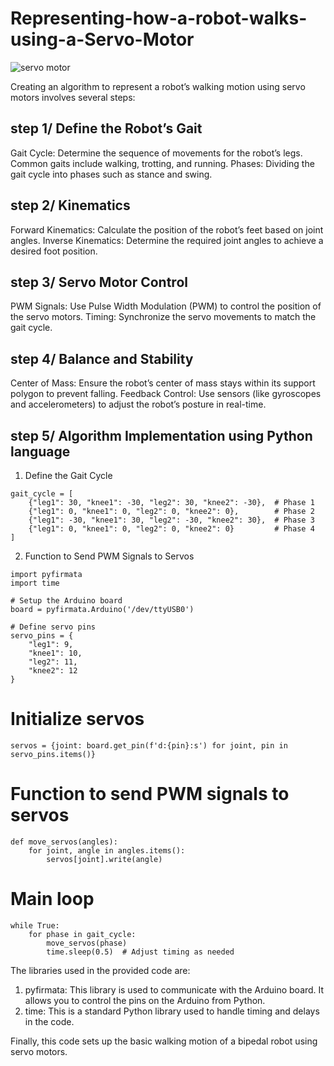 # Representing-how-a-robot-walks-using-a-Servo-Motor
![servo motor](https://github.com/user-attachments/assets/015cb0f8-cb51-47bc-b463-361e54c16355)

Creating an algorithm to represent a robot’s walking motion using servo motors involves several steps:
## step 1/ Define the Robot’s Gait
Gait Cycle: Determine the sequence of movements for the robot’s legs.
Common gaits include walking, trotting, and running.
Phases: Dividing the gait cycle into phases such as stance and swing.
## step 2/ Kinematics
Forward Kinematics: Calculate the position of the robot’s feet based on joint angles.
Inverse Kinematics: Determine the required joint angles to achieve a desired foot position.
## step 3/ Servo Motor Control
PWM Signals: Use Pulse Width Modulation (PWM) to control the position of the servo motors.
Timing: Synchronize the servo movements to match the gait cycle.
## step 4/ Balance and Stability
Center of Mass: Ensure the robot’s center of mass stays within its support polygon to prevent falling.
Feedback Control: Use sensors (like gyroscopes and accelerometers) to adjust the robot’s posture in real-time.
## step 5/ Algorithm Implementation using Python language
1. Define the Gait Cycle
```
gait_cycle = [
    {"leg1": 30, "knee1": -30, "leg2": 30, "knee2": -30},  # Phase 1
    {"leg1": 0, "knee1": 0, "leg2": 0, "knee2": 0},        # Phase 2
    {"leg1": -30, "knee1": 30, "leg2": -30, "knee2": 30},  # Phase 3
    {"leg1": 0, "knee1": 0, "leg2": 0, "knee2": 0}         # Phase 4
]
```
2. Function to Send PWM Signals to Servos
```
import pyfirmata
import time

# Setup the Arduino board
board = pyfirmata.Arduino('/dev/ttyUSB0')

# Define servo pins
servo_pins = {
    "leg1": 9,
    "knee1": 10,
    "leg2": 11,
    "knee2": 12
}
```
# Initialize servos
```
servos = {joint: board.get_pin(f'd:{pin}:s') for joint, pin in servo_pins.items()}
```
# Function to send PWM signals to servos
```
def move_servos(angles):
    for joint, angle in angles.items():
        servos[joint].write(angle)
```
# Main loop
```
while True:
    for phase in gait_cycle:
        move_servos(phase)
        time.sleep(0.5)  # Adjust timing as needed
```
The libraries used in the provided code are:
1. pyfirmata: This library is used to communicate with the Arduino board. It allows you to control the pins on the Arduino from Python.
2. time: This is a standard Python library used to handle timing and delays in the code.

Finally, this code sets up the basic walking motion of a bipedal robot using servo motors.
